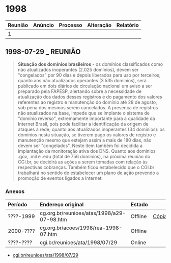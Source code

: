 # 1998

| Reunião | Anúncio | Processo | Alteração | Relatório |
|:---|:---|:--|:---|:---|
| 1  |    |   |    |    |

## 1998-07-29 _ REUNIÃO

> **Situação dos domínios brasileiros** - os domínios classificados como não atualizados inoperantes (2.025 domínios), devem ser "congelados" por 90 dias e depois liberados para uso por terceiros; quanto aos não atualizados operantes (3.535 domínios), será publicado em dois diários de circulação nacional um aviso a ser preparado pela FAPESP, alertando sobre a necessidade de atualização dos dados desses registros e do pagamento dos valores referentes ao registro e manutenção do domínio até 28 de agosto, sob pena dos mesmos serem cancelados. A presença de registros não atualizados na base, impede que se implante o sistema de "domínio reverso", extremamente importante para a qualidade da Internet Brasil, pois pode facilitar a identificação da origem de ataques à rede; quanto aos atualizados inoperantes (34 domínios): os domínios nesta situação, se tiverem pago os valores de registro e manutenção mesmo que estejam assim a mais de 180 dias, não devem ser "congelados". Neste item também foi decidida a implantação da monitoração ativa dos DNS. Quanto aos domínios .gov, .mil e .edu (total de 756 domínios), na próxima reunião do CGI.br, se decidirá as ações a serem tomadas com relação às respectivas cobranças. Também ficou estabelecido que o CGI.br trabalhará no sentido de estabelecer um plano de ação prevendo a promoção de eventos ligados a Internet.

### Anexos
| Período   | Endereço original                          | Estado | |
|:----------|:-------------------------------------------|:-------|:-|
| ????-1999 | cg.org.br/reunioes/atas/1998/a29-07-98.htm | Offline| [Cópia](//base.proclib.org/www.cg.org.br/reunioes/atas/1998/a29-07-98.htm) |
| 2000-???? | cg.org.br/acoes/1998/rea-1998-07.htm       | Offline| |
| ????-???? | cgi.br/reunioes/ata/1998/07/29             | Online | |
  
- [cgi.br/reunioes/ata/1998/07/29](https://cgi.br/reunioes/ata/1998/07/29)
